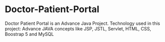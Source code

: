 # Doctor-Patient-Portal
Doctor Patient Portal is an Advance Java Project. Technology used in this project: Advance JAVA concepts like JSP, JSTL, Servlet, HTML, CSS, Boostrap 5 and MySQL
